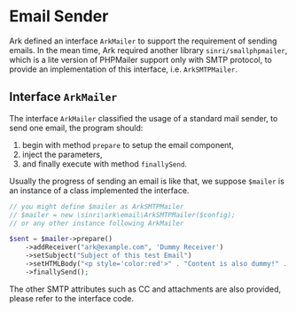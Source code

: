 # Email Sender

Ark defined an interface `ArkMailer` to support the requirement of sending emails.
In the mean time, Ark required another library `sinri/smallphpmailer`, 
which is a lite version of PHPMailer support only with SMTP protocol,
to provide an implementation of this interface, i.e. `ArkSMTPMailer`.

## Interface `ArkMailer`

The interface `ArkMailer` classified the usage of a standard mail sender,
to send one email, the program should:

1. begin with method `prepare` to setup the email component,
1. inject the parameters, 
1. and finally execute  with method `finallySend`.

Usually the progress of sending an email is like that,
we suppose `$mailer` is an instance of a class implemented the interface.

```php
// you might define $mailer as ArkSMTPMailer
// $mailer = new \sinri\ark\email\ArkSMTPMailer($config);
// or any other instance following ArkMailer

$sent = $mailer->prepare()
    ->addReceiver("ark@example.com", 'Dummy Receiver')
    ->setSubject("Subject of this test Email")
    ->setHTMLBody("<p style='color:red'>" . "Content is also dummy!" . "</p>")
    ->finallySend();
```

The other SMTP attributes such as CC and attachments are also provided,
please refer to the interface code.


